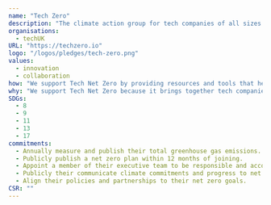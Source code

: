 ```yaml
---
name: "Tech Zero"
description: "The climate action group for tech companies of all sizes committed to fighting the climate crisis. We believe that by joining forces, we can make faster progress to net zero."
organisations: 
  - techUK
URL: "https://techzero.io"
logo: "/logos/pledges/tech-zero.png"
values: 
  - innovation
  - collaboration
how: "We support Tech Net Zero by providing resources and tools that help tech companies measure their carbon footprint, implement sustainable practices, and share best practices for reducing environmental impact. Additionally, we facilitate collaboration among members to promote innovative solutions and advocate for policies that support climate action."
why: "We support Tech Net Zero because it brings together tech companies to collaboratively address the climate crisis. By uniting resources, knowledge, and innovations, we can accelerate our efforts towards achieving net zero emissions. This initiative not only promotes sustainability in the tech industry but also sets a precedent for other sectors to follow, demonstrating the power of collective action in tackling global challenges."
SDGs:
  - 8
  - 9
  - 11
  - 13
  - 17
commitments:
  - Annually measure and publish their total greenhouse gas emissions.
  - Publicly publish a net zero plan within 12 months of joining.
  - Appoint a member of their executive team to be responsible and accountable for their net zero target.
  - Publicly their communicate climate commitments and progress to net zero.
  - Align their policies and partnerships to their net zero goals.
CSR: ""
---
```

